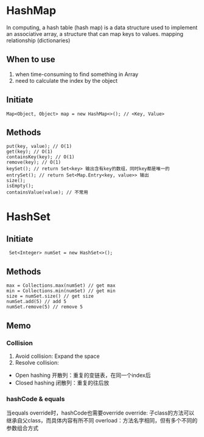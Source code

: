 # HashMap
In computing, a hash table (hash map) is a data structure used to implement an associative array, a structure that can map keys to values.
mapping relationship (dictionaries)

## When to use
1. when time-consuming to find something in Array
2. need to calculate the index by the object

## Initiate
`Map<Object, Object> map = new HashMap<>(); // <Key, Value>`
## Methods
```
put(key, value); // O(1)
get(key); // O(1)
containsKey(key); // O(1)
remove(key); // O(1)
keySet(); // return Set<key> 输出含有key的数组，同时key都是唯一的
entrySet(); // return Set<Map.Entry<key, value>> 输出
size();
isEmpty();
containsValue(value); // 不常用
```

# HashSet
## Initiate
` Set<Integer> numSet = new HashSet<>();`
## Methods
```
max = Collections.max(numSet) // get max
min = Collections.min(numSet) // get min
size = numSet.size() // get size
numSet.add(5) // add 5
numSet.remove(5) // remove 5
```


## Memo
### Collision
1. Avoid collision: Expand the space
2. Resolve collision:
- Open hashing 开散列：重复的变链表，在同一个index后
- Closed hashing 闭散列：重复的往后放

### hashCode & equals
当equals override时，hashCode也需要override
override: 子class的方法可以继承自父class，而具体内容有所不同
overload：方法名字相同，但有多个不同的参数组合方式